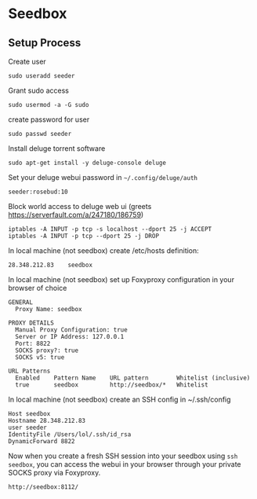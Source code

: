 # Seedbox

## Setup Process

Create user

    sudo useradd seeder

Grant sudo access

    sudo usermod -a -G sudo

create password for user

    sudo passwd seeder

Install deluge torrent software

    sudo apt-get install -y deluge-console deluge

Set your deluge webui password in `~/.config/deluge/auth`

    seeder:rosebud:10

Block world access to deluge web ui (greets https://serverfault.com/a/247180/186759)

    iptables -A INPUT -p tcp -s localhost --dport 25 -j ACCEPT
    iptables -A INPUT -p tcp --dport 25 -j DROP

In local machine (not seedbox) create /etc/hosts definition:

    28.348.212.83    seedbox

In local machine (not seedbox) set up Foxyproxy configuration in your browser of choice

    GENERAL
      Proxy Name: seedbox
    
    PROXY DETAILS
      Manual Proxy Configuration: true
      Server or IP Address: 127.0.0.1
      Port: 8822
      SOCKS proxy?: true
      SOCKS v5: true

    URL Patterns
      Enabled    Pattern Name    URL pattern        Whitelist (inclusive)
      true       seedbox         http://seedbox/*   Whitelist


In local machine (not seedbox) create an SSH config in ~/.ssh/config

    Host seedbox
    Hostname 28.348.212.83
    user seeder
    IdentityFile /Users/lol/.ssh/id_rsa
    DynamicForward 8822


Now when you create a fresh SSH session into your seedbox using `ssh seedbox`, you can access the webui in your browser through your private SOCKS proxy via Foxyproxy.

    http://seedbox:8112/

    